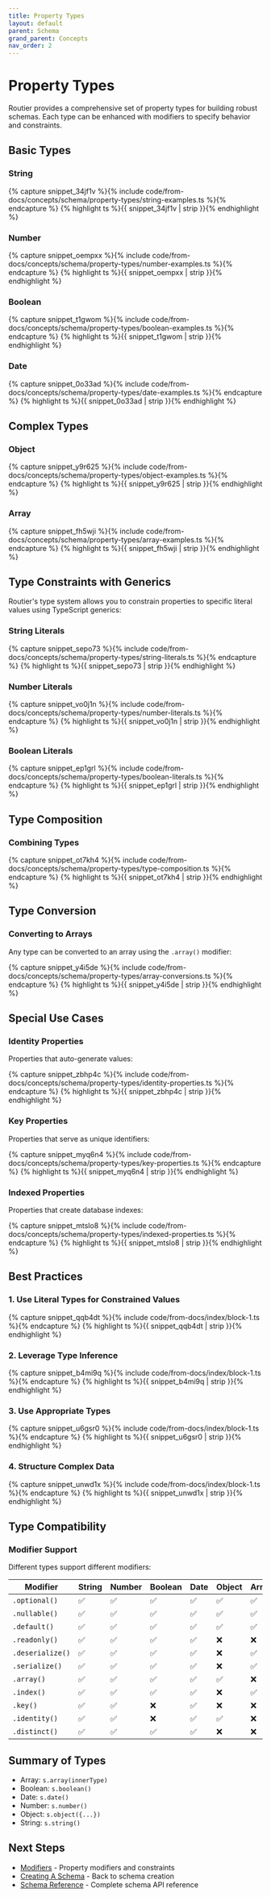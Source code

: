 ```yaml
---
title: Property Types
layout: default
parent: Schema
grand_parent: Concepts
nav_order: 2
---
```


# Property Types

Routier provides a comprehensive set of property types for building robust schemas. Each type can be enhanced with modifiers to specify behavior and constraints.

## Basic Types

### String

{% capture snippet_34jf1v %}{% include code/from-docs/concepts/schema/property-types/string-examples.ts %}{% endcapture %}
{% highlight ts %}{{ snippet_34jf1v  | strip }}{% endhighlight %}

### Number

{% capture snippet_oempxx %}{% include code/from-docs/concepts/schema/property-types/number-examples.ts %}{% endcapture %}
{% highlight ts %}{{ snippet_oempxx  | strip }}{% endhighlight %}

### Boolean

{% capture snippet_t1gwom %}{% include code/from-docs/concepts/schema/property-types/boolean-examples.ts %}{% endcapture %}
{% highlight ts %}{{ snippet_t1gwom  | strip }}{% endhighlight %}

### Date

{% capture snippet_0o33ad %}{% include code/from-docs/concepts/schema/property-types/date-examples.ts %}{% endcapture %}
{% highlight ts %}{{ snippet_0o33ad  | strip }}{% endhighlight %}

## Complex Types

### Object

{% capture snippet_y9r625 %}{% include code/from-docs/concepts/schema/property-types/object-examples.ts %}{% endcapture %}
{% highlight ts %}{{ snippet_y9r625  | strip }}{% endhighlight %}

### Array

{% capture snippet_fh5wji %}{% include code/from-docs/concepts/schema/property-types/array-examples.ts %}{% endcapture %}
{% highlight ts %}{{ snippet_fh5wji  | strip }}{% endhighlight %}

## Type Constraints with Generics

Routier's type system allows you to constrain properties to specific literal values using TypeScript generics:

### String Literals

{% capture snippet_sepo73 %}{% include code/from-docs/concepts/schema/property-types/string-literals.ts %}{% endcapture %}
{% highlight ts %}{{ snippet_sepo73  | strip }}{% endhighlight %}

### Number Literals

{% capture snippet_vo0j1n %}{% include code/from-docs/concepts/schema/property-types/number-literals.ts %}{% endcapture %}
{% highlight ts %}{{ snippet_vo0j1n  | strip }}{% endhighlight %}

### Boolean Literals

{% capture snippet_ep1grl %}{% include code/from-docs/concepts/schema/property-types/boolean-literals.ts %}{% endcapture %}
{% highlight ts %}{{ snippet_ep1grl  | strip }}{% endhighlight %}

## Type Composition

### Combining Types

{% capture snippet_ot7kh4 %}{% include code/from-docs/concepts/schema/property-types/type-composition.ts %}{% endcapture %}
{% highlight ts %}{{ snippet_ot7kh4  | strip }}{% endhighlight %}

## Type Conversion

### Converting to Arrays

Any type can be converted to an array using the `.array()` modifier:

{% capture snippet_y4i5de %}{% include code/from-docs/concepts/schema/property-types/array-conversions.ts %}{% endcapture %}
{% highlight ts %}{{ snippet_y4i5de  | strip }}{% endhighlight %}

## Special Use Cases

### Identity Properties

Properties that auto-generate values:

{% capture snippet_zbhp4c %}{% include code/from-docs/concepts/schema/property-types/identity-properties.ts %}{% endcapture %}
{% highlight ts %}{{ snippet_zbhp4c  | strip }}{% endhighlight %}

### Key Properties

Properties that serve as unique identifiers:

{% capture snippet_myq6n4 %}{% include code/from-docs/concepts/schema/property-types/key-properties.ts %}{% endcapture %}
{% highlight ts %}{{ snippet_myq6n4  | strip }}{% endhighlight %}

### Indexed Properties

Properties that create database indexes:

{% capture snippet_mtslo8 %}{% include code/from-docs/concepts/schema/property-types/indexed-properties.ts %}{% endcapture %}
{% highlight ts %}{{ snippet_mtslo8  | strip }}{% endhighlight %}

## Best Practices

### 1. **Use Literal Types for Constrained Values**

{% capture snippet_qqb4dt %}{% include code/from-docs/index/block-1.ts %}{% endcapture %}
{% highlight ts %}{{ snippet_qqb4dt  | strip }}{% endhighlight %}

### 2. **Leverage Type Inference**

{% capture snippet_b4mi9q %}{% include code/from-docs/index/block-1.ts %}{% endcapture %}
{% highlight ts %}{{ snippet_b4mi9q  | strip }}{% endhighlight %}

### 3. **Use Appropriate Types**

{% capture snippet_u6gsr0 %}{% include code/from-docs/index/block-1.ts %}{% endcapture %}
{% highlight ts %}{{ snippet_u6gsr0  | strip }}{% endhighlight %}

### 4. **Structure Complex Data**

{% capture snippet_unwd1x %}{% include code/from-docs/index/block-1.ts %}{% endcapture %}
{% highlight ts %}{{ snippet_unwd1x  | strip }}{% endhighlight %}

## Type Compatibility

### Modifier Support

Different types support different modifiers:

| Modifier         | String | Number | Boolean | Date | Object | Array |
| ---------------- | ------ | ------ | ------- | ---- | ------ | ----- |
| `.optional()`    | ✅     | ✅     | ✅      | ✅   | ✅     | ✅    |
| `.nullable()`    | ✅     | ✅     | ✅      | ✅   | ✅     | ✅    |
| `.default()`     | ✅     | ✅     | ✅      | ✅   | ✅     | ✅    |
| `.readonly()`    | ✅     | ✅     | ✅      | ✅   | ❌     | ❌    |
| `.deserialize()` | ✅     | ✅     | ✅      | ✅   | ❌     | ✅    |
| `.serialize()`   | ✅     | ✅     | ✅      | ✅   | ❌     | ✅    |
| `.array()`       | ✅     | ✅     | ✅      | ✅   | ✅     | ❌    |
| `.index()`       | ✅     | ✅     | ✅      | ✅   | ❌     | ✅    |
| `.key()`         | ✅     | ✅     | ❌      | ✅   | ❌     | ❌    |
| `.identity()`    | ✅     | ✅     | ❌      | ✅   | ✅     | ❌    |
| `.distinct()`    | ✅     | ✅     | ✅      | ✅   | ❌     | ❌    |

## Summary of Types

- Array: `s.array(innerType)`
- Boolean: `s.boolean()`
- Date: `s.date()`
- Number: `s.number()`
- Object: `s.object({...})`
- String: `s.string()`

## Next Steps

- [Modifiers](modifiers/README.md) - Property modifiers and constraints
- [Creating A Schema](../creating-a-schema.md) - Back to schema creation
- [Schema Reference](../reference.md) - Complete schema API reference
